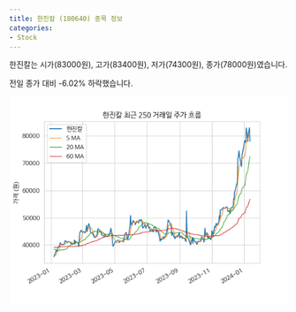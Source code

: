 ```yaml
---
title: 한진칼 (180640) 종목 정보
categories:
- Stock
---
```


한진칼는 시가(83000원), 고가(83400원), 저가(74300원), 종가(78000원)였습니다.

전일 종가 대비 -6.02% 하락했습니다.

<!-- more -->

![180640](/assets/stock_images/180640.png)
